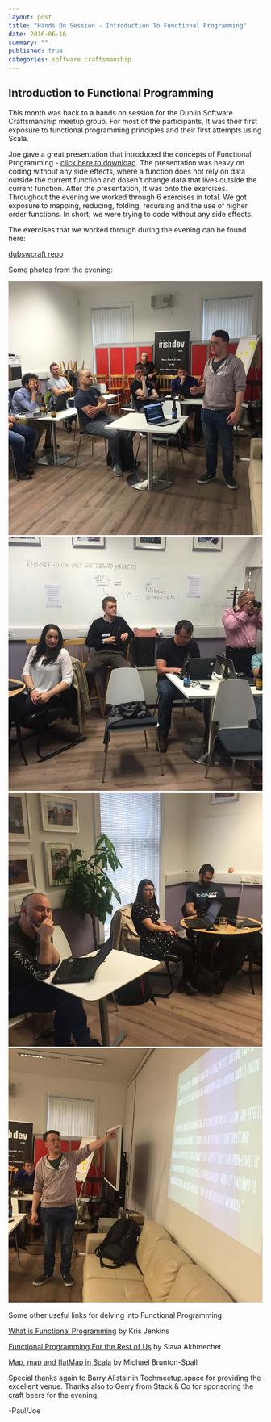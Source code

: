 ```yaml
---
layout: post
title: "Hands On Session - Introduction To Functional Programming"
date: 2016-06-16 
summary: ""
published: true
categories: software craftsmanship
---
```

## Introduction to Functional Programming

This month was back to a hands on session for the Dublin Software Craftsmanship meetup group. For most of the participants, It was their first
exposure to functional programming principles and their first attempts using Scala. 

Joe gave a great presentation that introduced the concepts of Functional Programming - [click here to download](https://www.dropbox.com/s/lxe54jvd5ydjjpa/Functional%20Programming.pdf?dl=0). The presentation was heavy on coding without any side effects, where a function does not rely on data outside the current function and dosen't change data that lives outside the current function.  After the presentation, It was onto the exercises. Throughout the evening we worked through 6 exercises in total. We got exposure to mapping, reducing, folding, recursing and the use of higher order functions. In short, we were trying to code without any side effects.
 
The exercises that we worked through during the evening can be found here:

[dubswcraft repo](https://github.com/dubswcraft/handson-scala)
 
Some photos from the evening:

![intro-functional-programming-1.jpg](https://raw.githubusercontent.com/dubswcraft/dubswcraft.github.io/master/_posts/images/handson-16jun2016/intro-1.jpg)
![intro-functional-programming-2.jpg](https://raw.githubusercontent.com/dubswcraft/dubswcraft.github.io/master/_posts/images/handson-16jun2016/intro-2.jpg)
![intro-functional-programming-3.jpg](https://raw.githubusercontent.com/dubswcraft/dubswcraft.github.io/master/_posts/images/handson-16jun2016/intro-3.jpg)
![intro-functional-programming-4.jpg](https://raw.githubusercontent.com/dubswcraft/dubswcraft.github.io/master/_posts/images/handson-16jun2016/intro-4.jpg)
 
Some other useful links for delving into Functional Programming:

[What is Functional Programming](http://blog.jenkster.com/2015/12/what-is-functional-programming.html) by Kris Jenkins

[Functional Programming For the Rest of Us](http://www.defmacro.org/ramblings/fp.html) by Slava Akhmechet
 
[Map, map and flatMap in Scala](http://www.brunton-spall.co.uk/post/2011/12/02/map-map-and-flatmap-in-scala) by Michael Brunton-Spall
 
Special thanks again to Barry Alistair in Techmeetup.space for providing the excellent venue. Thanks also to Gerry from Stack & Co for sponsoring the craft beers for the evening.
 
-Paul/Joe
